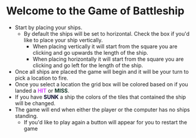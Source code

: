# **Welcome to the Game of Battleship**
- Start by placing your ships.
    - By default the ships will be set to horizontal. Check the box if you'd like to place your ship vertically.
        - When placing vertically it will start from the square you are clicking and go upwards the length of the ship.
        - When placing horizontally it will start from the square you are clicking and go left for the length of the ship.
- Once all ships are placed the game will begin and it will be your turn to pick a location to fire.
- Once you select a location the grid box will be colored based on if you landed a <span style="color:#d745ff">**HIT**</span> or <span style="color:#15392a">**MISS**</span>.
- If you have <span style="color:#09092c">**SUNK**</span> a ship the colors of the tiles that contained the ship will be changed.
- The game will end when either the player or the computer has no ships standing.
    - If you'd like to play again a button will appear for you to restart the game

